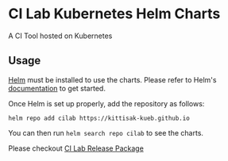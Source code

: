 # CI Lab Kubernetes Helm Charts

A CI Tool hosted on Kubernetes

## Usage

[Helm](https://helm.sh) must be installed to use the charts.
Please refer to Helm's [documentation](https://helm.sh/docs/) to get started.

Once Helm is set up properly, add the repository as follows:

```console
helm repo add cilab https://kittisak-kueb.github.io
```

You can then run `helm search repo cilab` to see the charts.

Please checkout [CI Lab Release Package](https://github.com/kittisak-kueb/cilab-helm-charts/releases)